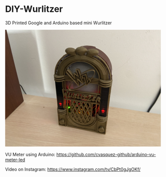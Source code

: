 # DIY-Wurlitzer
3D Printed Google and Arduino based mini Wurlitzer

![alt text](https://raw.githubusercontent.com/cvasquez-github/DIY-Wurlitzer/main/E1BE4D88-42F4-468B-8C0C-E0565B1DF7A8.jpeg)

VU Meter using Arduino:
https://github.com/cvasquez-github/arduino-vu-meter-led

Video on Instagram: https://www.instagram.com/tv/CbPt0gJgOKf/
